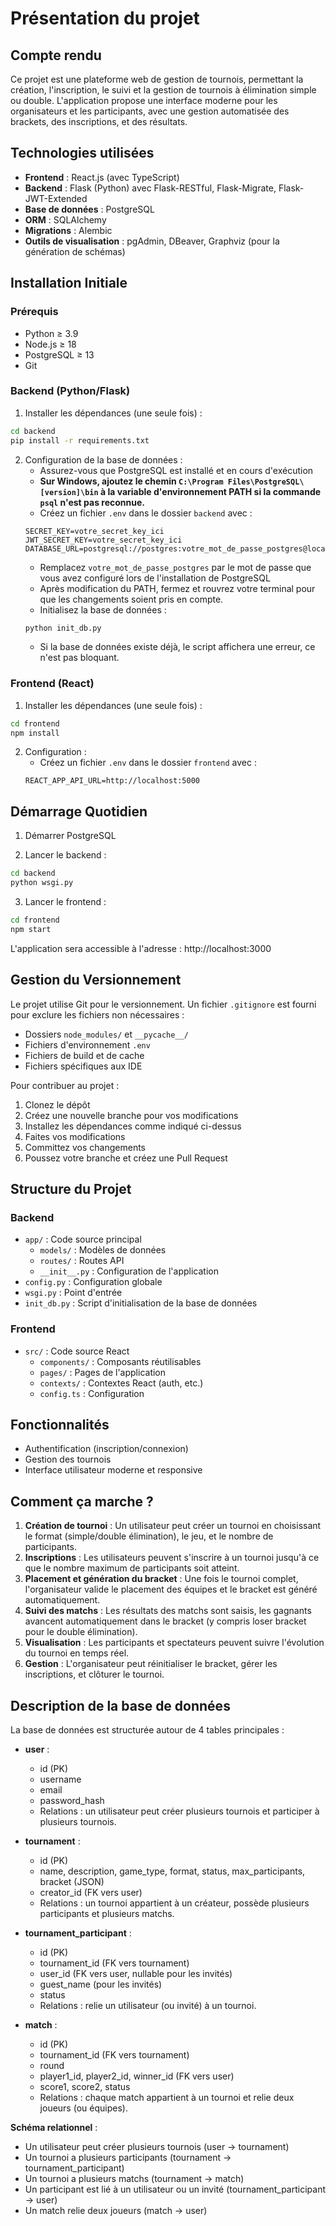 # Présentation du projet

## Compte rendu
Ce projet est une plateforme web de gestion de tournois, permettant la création, l'inscription, le suivi et la gestion de tournois à élimination simple ou double. L'application propose une interface moderne pour les organisateurs et les participants, avec une gestion automatisée des brackets, des inscriptions, et des résultats.

## Technologies utilisées
- **Frontend** : React.js (avec TypeScript)
- **Backend** : Flask (Python) avec Flask-RESTful, Flask-Migrate, Flask-JWT-Extended
- **Base de données** : PostgreSQL
- **ORM** : SQLAlchemy
- **Migrations** : Alembic
- **Outils de visualisation** : pgAdmin, DBeaver, Graphviz (pour la génération de schémas)

## Installation Initiale

### Prérequis
- Python ≥ 3.9
- Node.js ≥ 18
- PostgreSQL ≥ 13
- Git

### Backend (Python/Flask)

1. Installer les dépendances (une seule fois) :
```bash
cd backend
pip install -r requirements.txt
```

2. Configuration de la base de données :
   - Assurez-vous que PostgreSQL est installé et en cours d'exécution
   - **Sur Windows, ajoutez le chemin `C:\Program Files\PostgreSQL\[version]\bin` à la variable d'environnement PATH si la commande `psql` n'est pas reconnue.**
   - Créez un fichier `.env` dans le dossier `backend` avec :
   ```
   SECRET_KEY=votre_secret_key_ici
   JWT_SECRET_KEY=votre_secret_key_ici
   DATABASE_URL=postgresql://postgres:votre_mot_de_passe_postgres@localhost:5432/app
   ```
   - Remplacez `votre_mot_de_passe_postgres` par le mot de passe que vous avez configuré lors de l'installation de PostgreSQL
   - Après modification du PATH, fermez et rouvrez votre terminal pour que les changements soient pris en compte.
   - Initialisez la base de données :
   ```bash
   python init_db.py
   ```
   - Si la base de données existe déjà, le script affichera une erreur, ce n'est pas bloquant.

### Frontend (React)

1. Installer les dépendances (une seule fois) :
```bash
cd frontend
npm install
```

2. Configuration :
   - Créez un fichier `.env` dans le dossier `frontend` avec :
   ```
   REACT_APP_API_URL=http://localhost:5000
   ```

## Démarrage Quotidien

1. Démarrer PostgreSQL

2. Lancer le backend :
```bash
cd backend
python wsgi.py
```

3. Lancer le frontend :
```bash
cd frontend
npm start
```

L'application sera accessible à l'adresse : http://localhost:3000

## Gestion du Versionnement

Le projet utilise Git pour le versionnement. Un fichier `.gitignore` est fourni pour exclure les fichiers non nécessaires :
- Dossiers `node_modules/` et `__pycache__/`
- Fichiers d'environnement `.env`
- Fichiers de build et de cache
- Fichiers spécifiques aux IDE

Pour contribuer au projet :
1. Clonez le dépôt
2. Créez une nouvelle branche pour vos modifications
3. Installez les dépendances comme indiqué ci-dessus
4. Faites vos modifications
5. Committez vos changements
6. Poussez votre branche et créez une Pull Request

## Structure du Projet

### Backend
- `app/` : Code source principal
  - `models/` : Modèles de données
  - `routes/` : Routes API
  - `__init__.py` : Configuration de l'application
- `config.py` : Configuration globale
- `wsgi.py` : Point d'entrée
- `init_db.py` : Script d'initialisation de la base de données

### Frontend
- `src/` : Code source React
  - `components/` : Composants réutilisables
  - `pages/` : Pages de l'application
  - `contexts/` : Contextes React (auth, etc.)
  - `config.ts` : Configuration

## Fonctionnalités

- Authentification (inscription/connexion)
- Gestion des tournois
- Interface utilisateur moderne et responsive

## Comment ça marche ?
1. **Création de tournoi** : Un utilisateur peut créer un tournoi en choisissant le format (simple/double élimination), le jeu, et le nombre de participants.
2. **Inscriptions** : Les utilisateurs peuvent s'inscrire à un tournoi jusqu'à ce que le nombre maximum de participants soit atteint.
3. **Placement et génération du bracket** : Une fois le tournoi complet, l'organisateur valide le placement des équipes et le bracket est généré automatiquement.
4. **Suivi des matchs** : Les résultats des matchs sont saisis, les gagnants avancent automatiquement dans le bracket (y compris loser bracket pour le double élimination).
5. **Visualisation** : Les participants et spectateurs peuvent suivre l'évolution du tournoi en temps réel.
6. **Gestion** : L'organisateur peut réinitialiser le bracket, gérer les inscriptions, et clôturer le tournoi.

## Description de la base de données
La base de données est structurée autour de 4 tables principales :

- **user** :
    - id (PK)
    - username
    - email
    - password_hash
    - Relations : un utilisateur peut créer plusieurs tournois et participer à plusieurs tournois.

- **tournament** :
    - id (PK)
    - name, description, game_type, format, status, max_participants, bracket (JSON)
    - creator_id (FK vers user)
    - Relations : un tournoi appartient à un créateur, possède plusieurs participants et plusieurs matchs.

- **tournament_participant** :
    - id (PK)
    - tournament_id (FK vers tournament)
    - user_id (FK vers user, nullable pour les invités)
    - guest_name (pour les invités)
    - status
    - Relations : relie un utilisateur (ou invité) à un tournoi.

- **match** :
    - id (PK)
    - tournament_id (FK vers tournament)
    - round
    - player1_id, player2_id, winner_id (FK vers user)
    - score1, score2, status
    - Relations : chaque match appartient à un tournoi et relie deux joueurs (ou équipes).

**Schéma relationnel** :
- Un utilisateur peut créer plusieurs tournois (user → tournament)
- Un tournoi a plusieurs participants (tournament → tournament_participant)
- Un tournoi a plusieurs matchs (tournament → match)
- Un participant est lié à un utilisateur ou un invité (tournament_participant → user)
- Un match relie deux joueurs (match → user)